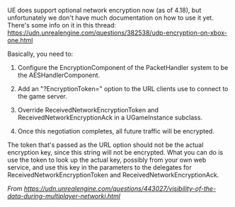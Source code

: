 UE does support optional network encryption now (as of 4.18), but unfortunately we don't have much documentation on how to use it yet. There's some info on it in this thread: <https://udn.unrealengine.com/questions/382538/udp-encryption-on-xbox-one.html>

Basically, you need to:

1. Configure the EncryptionComponent of the PacketHandler system to be the AESHandlerComponent.

1. Add an "?EncryptionToken=" option to the URL clients use to connect to the game server.

1. Override ReceivedNetworkEncryptionToken and ReceivedNetworkEncryptionAck in a UGameInstance subclass.

1. Once this negotiation completes, all future traffic will be encrypted.

The token that's passed as the URL option should not be the actual encryption key, since this string will not be encrypted. What you can do is use the token to look up the actual key, possibly from your own web service, and use this key in the parameters to the delegates for ReceivedNetworkEncryptionToken and ReceivedNetworkEncryptionAck.

*From <https://udn.unrealengine.com/questions/443027/visibility-of-the-data-during-multiplayer-networki.html>*

